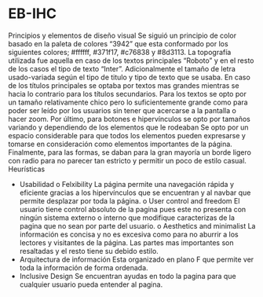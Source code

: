 # EB-IHC

Principios y elementos de diseño visual
Se siguió un principio de color basado en la paleta de colores “3942” que esta conformado por los siguientes colores; #ffffff, #371f17, #c76838 y #8d3113.
La topografía utilizada fue aquella en caso de los textos principales “Roboto” y en el resto de los casos el tipo de texto “Inter”.
Adicionalmente el tamaño de letra usado-variada según el tipo de titulo y tipo de texto que se usaba. En caso de los títulos principales se optaba por textos mas grandes mientras se hacia lo contrario para los títulos secundarios. Para los textos se opto por un tamaño relativamente chico pero lo suficientemente grande como para poder ser leído por los usuarios sin tener que acercarse a la pantalla o hacer zoom. Por último, para botones e hipervínculos se opto por tamaños variando y dependiendo de los elementos que le rodeaban
Se opto por un espacio considerable para que todos los elementos pueden expresarse y tomarse en consideración como elementos importantes de la página.
Finalmente, para las formas, se daban para la gran mayoría un borde ligero con radio para no parecer tan estricto y permitir un poco de estilo casual.
Heurísticas

- Usabilidad
  o Felxibility
  La página permite una navegación rápida y eficiente gracias a los hipervínculos que se encuentran y al navbar que permite desplazar por toda la página.
  o User control and freedom
  El usuario tiene control absoluto de la pagina pues este no presenta con ningún sistema externo o interno que modifique caracterizas de la pagina que no sean por parte del usuario.
  o Aesthetics and minimalist
  La información es concisa y no es excesiva como para no aburrir a los lectores y visitantes de la página. Las partes mas importantes son resaltadas y el resto tiene su debido estilo.
- Arquitectura de información
  Esta organizado en plano F que permite ver toda la información de forma ordenada.
- Inclusive Design
  Se encuentran ayudas en todo la pagina para que cualquier usuario pueda entender al pagina.
